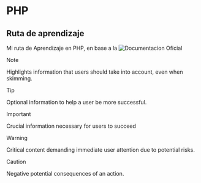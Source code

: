 # PHP
## Ruta de aprendizaje
Mi ruta de Aprendizaje en PHP, en base a la ![Documentacion Oficial](https://www.php.net/manual/en/) 

> [!NOTE]
> Highlights information that users should take into account, even when skimming.

> [!TIP]
> Optional information to help a user be more successful.

> [!IMPORTANT]
> Crucial information necessary for users to succeed

> [!WARNING]
> Critical content demanding immediate user attention due to potential risks. 

> [!CAUTION]
> Negative potential consequences of an action.
